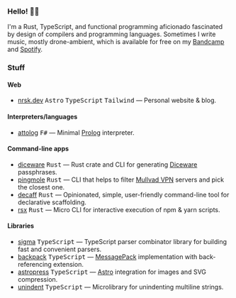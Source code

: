 ### Hello! 👋🏻

I'm a Rust, TypeScript, and functional programming aficionado fascinated by design of compilers and programming languages. Sometimes I write music, mostly drone-ambient, which is available for free on my [Bandcamp](https://hypnosense.bandcamp.com) and [Spotify](https://open.spotify.com/artist/1EqX9erOVQHCVlAwGihPS2?si=U6WzSwm0RSCnS70g_sVZXQ).

### Stuff

#### Web

- [nrsk.dev](https://github.com/norskeld/nrsk.dev#readme) <kbd>Astro</kbd> <kbd>TypeScript</kbd> <kbd>Tailwind</kbd> — Personal website & blog.

#### Interpreters/languages

- [attolog](https://github.com/norskeld/attolog#readme) <kbd>F#</kbd> — Minimal [Prolog](https://en.wikipedia.org/wiki/Prolog) interpreter.

#### Command-line apps

- [diceware](https://github.com/norskeld/diceware#readme) <kbd>Rust</kbd> — Rust crate and CLI for generating [Diceware](https://en.wikipedia.org/wiki/Diceware) passphrases.
- [pingmole](https://github.com/norskeld/pingmole#readme) <kbd>Rust</kbd> — CLI that helps to filter [Mullvad VPN](https://mullvad.net) servers and pick the closest one.
- [decaff](https://github.com/norskeld/decaff#readme) <kbd>Rust</kbd> — Opinionated, simple, user-friendly command-line tool for declarative scaffolding.
- [rsx](https://github.com/norskeld/rsx#readme) <kbd>Rust</kbd> — Micro CLI for interactive execution of npm & yarn scripts.

#### Libraries

- [sigma](https://sigma.nrsk.dev) <kbd>TypeScript</kbd> — TypeScript parser combinator library for building fast and convenient parsers.
- [backpack](https://github.com/norskeld/backpack#readme) <kbd>TypeScript</kbd> — [MessagePack](https://msgpack.org) implementation with back-referencing extension.
- [astropress](https://github.com/norskeld/astropress#readme) <kbd>TypeScript</kbd> — [Astro](https://astro.build) integration for images and SVG compression.
- [unindent](https://github.com/norskeld/unindent#readme) <kbd>TypeScript</kbd> — Microlibrary for unindenting multiline strings.
